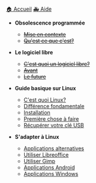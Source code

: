 <a id="home" href='./'>🏠 Accueil</a>
<a id="aide" href='https://discord.gg/EGntMDp' target='blank'>🚑 Aide</a>
- **Obsolescence programmée**
  - [~~Mise en contexte~~](/1/Mise_en_contexte.md)
  - [~~Qu'est ce que c'est?~~](/1/description.md)

- **Le logiciel libre**
  - [~~C'est quoi un logiciel libre?~~](/2/description.md)
  - [~~Avant~~](/2/avant.md)
  - [~~Le future~~](/2/futur.md)

- **Guide basique sur Linux**
  - [C'est quoi Linux?](/3/linux.md)
  - [Différence fondamentale](/3/difference.md)
  - [Installation](/3/installation.md)
  - [Première chose à faire](/3/apres.md)
  - [Récupérer votre clé USB](/3/usb.md)

- **S'adapter à Linux**
  - [Applications alternatives](/4/alternatives.md)
  - [Utiliser Libreoffice](/4/libreoffice.md)
  - [Utiliser Gimp](/4/gimp.md)
  - [Applications Android](/4/android.md)
  - [Applications Windows](4/wine.md)
